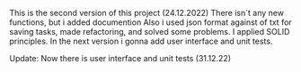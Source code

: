 This is the second version of this project (24.12.2022)
There isn`t any new functions, but i added documention
Also i used json format against of txt for saving tasks, made refactoring, and solved some problems.
I applied SOLID principles.
In the next version i gonna add user interface and unit tests.

Update:
Now there is user interface and unit tests (31.12.22)
